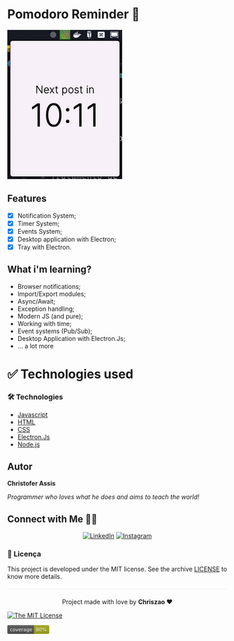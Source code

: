 # Pomodoro Reminder 🍅

<img src="./assets/exemple.png" alt="Image demo"/>

## Features
- [x] Notification System;
- [x] Timer System;
- [x] Events System;
- [x] Desktop application with Electron;
- [x] Tray with Electron.

## What i'm learning?

* Browser notifications;
* Import/Export modules;
* Async/Await;
* Exception handling;
* Modern JS (and pure);
* Working with time;
* Event systems (Pub/Sub);
* Desktop Application with Electron.Js;
* ... a lot more

# :white_check_mark: Technologies used

### 🛠️ Technologies

- [Javascript](https://developer.mozilla.org/pt-BR/docs/Web/JavaScript)
- [HTML](https://www.w3schools.com/tags/default.asp)
- [CSS](https://www.w3schools.com/css/default.asp)
- [Electron.Js](https://www.electronjs.org/docs)
- [Node.js](https://nodejs.org/en/)

## Autor

**Christofer Assis**

_Programmer who loves what he does and aims to teach the world!_

## Connect with Me 🤝🏻

<p align="center">
<a href="https://www.linkedin.com/in/christofer-assis-963380149/"><img alt="LinkedIn" src="https://img.shields.io/badge/LinkedIN-Christofer%20Assis-blue?style=flat&logo=linkedin"></a>
<a href="https://www.instagram.com/_chriszao_/?hl=pt-br"><img alt="Instagram" src="https://img.shields.io/badge/Instagram-Christofer%20Assis-blue?style=flat&logo=instagram"></a>

### :pencil: Licença

This project is developed under the MIT license. See the archive [LICENSE](LICENSE.md) to know more details.

<p align="center" style="margin-top: 20px; border-top: 1px solid #eee; padding-top: 20px;">Project made with love by <strong> Chriszao ❤ </strong>

[![The MIT License](https://img.shields.io/badge/license-MIT-green.svg?style=flat-square)](http://github.com/jvictorfarias/gobarber/LICENSE.md)

<svg xmlns="http://www.w3.org/2000/svg" xmlns:xlink="http://www.w3.org/1999/xlink" width="96" height="20" role="img" aria-label="coverage: 80%"><title>coverage: 80%</title><linearGradient id="s" x2="0" y2="100%"><stop offset="0" stop-color="#bbb" stop-opacity=".1"/><stop offset="1" stop-opacity=".1"/></linearGradient><clipPath id="r"><rect width="96" height="20" rx="3" fill="#fff"/></clipPath><g clip-path="url(#r)"><rect width="61" height="20" fill="#555"/><rect x="61" width="35" height="20" fill="#a4a61d"/><rect width="96" height="20" fill="url(#s)"/></g><g fill="#fff" text-anchor="middle" font-family="Verdana,Geneva,DejaVu Sans,sans-serif" text-rendering="geometricPrecision" font-size="110"><text aria-hidden="true" x="315" y="150" fill="#010101" fill-opacity=".3" transform="scale(.1)" textLength="510">coverage</text><text x="315" y="140" transform="scale(.1)" fill="#fff" textLength="510">coverage</text><text aria-hidden="true" x="775" y="150" fill="#010101" fill-opacity=".3" transform="scale(.1)" textLength="250">80%</text><text x="775" y="140" transform="scale(.1)" fill="#fff" textLength="250">80%</text></g></svg>